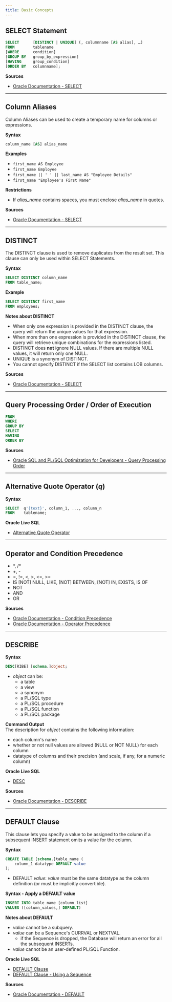 ```yaml
---
title: Basic Concepts
---
```


## SELECT Statement
```sql
SELECT      [DISTINCT | UNIQUE] (, columnname [AS alias], …)
FROM        tablename
[WHERE      condition]
[GROUP BY   group_by_expression]
[HAVING     group_condition]
[ORDER BY   columnname];
```

**Sources**
- [Oracle Documentation - SELECT](https://docs.oracle.com/en/database/oracle/oracle-database/23/sqlrf/SELECT.html)

---

## Column Aliases
Column Aliases can be used to create a temporary name for columns or expressions.

**Syntax**
```sql
column_name [AS] alias_name
```

**Examples**
- `first_name AS Employee`
- `first_name Employee`
- `first_name || ' ' || last_name AS "Employee Details"`
- `first_name "Employee's First Name"`

**Restrictions**
- If *alias_name* contains spaces, you must enclose *alias_name* in quotes.

**Sources**
- [Oracle Documentation - SELECT](https://docs.oracle.com/en/database/oracle/oracle-database/23/sqlrf/SELECT.html)

---

## DISTINCT
The DISTINCT clause is used to remove duplicates from the result set.
This clause can only be used within SELECT Statements.

**Syntax**
```sql
SELECT DISTINCT column_name
FROM table_name;
```

**Example**
```sql
SELECT DISTINCT first_name
FROM employees;
```

**Notes about DISTINCT**
- When only one expression is provided in the DISTINCT clause, the query will return the unique values for that expression.
- When more than one expression is provided in the DISTINCT clause, the query will retrieve unique combinations for the expressions listed.
- DISTINCT does **not** ignore NULL values. If there are multiple NULL values, it will return only one NULL.
- UNIQUE is a synonym of DISTINCT.
- You cannot specify DISTINCT if the SELECT list contains LOB columns.

**Sources**
- [Oracle Documentation - SELECT](https://docs.oracle.com/en/database/oracle/oracle-database/23/sqlrf/SELECT.html)

---

## Query Processing Order / Order of Execution
```sql
FROM
WHERE
GROUP BY
SELECT
HAVING
ORDER BY
```

**Sources**
- [Oracle SQL and PL/SQL Optimization for Developers - Query Processing Order](https://oracle.readthedocs.io/en/latest/sql/basics/query-processing-order.html)

---

## Alternative Quote Operator (*q*)
**Syntax**
```sql
SELECT  q'{text}', column_1, ..., column_n
FROM    tablename;
```

**Oracle Live SQL**
- [Alternative Quote Operator](https://livesql.oracle.com/apex/livesql/s/pdt89lso0zy6ooir8lidd8j1l)

---

## Operator and Condition Precedence

- \*, /\*
- +, -
- =, !=, <, >, <=, >=
- IS [NOT] NULL, LIKE, [NOT] BETWEEN, [NOT] IN, EXISTS, IS OF
- NOT
- AND
- OR

**Sources**
- [Oracle Documentation - Condition Precedence](https://docs.oracle.com/en/database/oracle/oracle-database/23/sqlrf/About-SQL-Conditions.html)
- [Oracle Documentation - Operator Precedence](https://docs.oracle.com/en/database/oracle/oracle-database/23/sqlrf/About-SQL-Operators.html)

---

## DESCRIBE
**Syntax**
```sql
DESC[RIBE] [schema.]object;
```
- *object* can be:
	- a table
	- a view
	- a synonym
	- a PL/SQL type
	- a PL/SQL procedure
	- a PL/SQL function
	- a PL/SQL package

**Command Output**\
The description for *object* contains the following information:
- each column's name
- whether or not null values are allowed (NULL or NOT NULL) for each column
- datatype of columns and their precision (and scale, if any, for a numeric column)

**Oracle Live SQL**
- [DESC](https://livesql.oracle.com/apex/livesql/s/pdt89lso3vvk4893eazxegs4p)

**Sources**
- [Oracle Documentation - DESCRIBE](https://docs.oracle.com/en/database/oracle/oracle-database/23/sqpug/DESCRIBE.html)

---

## DEFAULT Clause
This clause lets you specify a value to be assigned to the column if a subsequent INSERT statement omits a value for the column.

**Syntax**
```sql
CREATE TABLE [schema.]table_name (
	column_1 datatype DEFAULT value
);
```
- DEFAULT *value*: *value* must be the same datatype as the column definition (or must be implicitly convertible). 

**Syntax - Apply a DEFAULT value**
```sql
INSERT INTO table_name [column_list]
VALUES ([column_values,] DEFAULT)
```

**Notes about DEFAULT**
- *value* cannot be a subquery.
- *value* can be a Sequence's CURRVAL or NEXTVAL.
	- if the Sequence is dropped, the Database will return an error for all the subsequent INSERTs.
- *value* cannot be an user-defined PL/SQL Function.

**Oracle Live SQL**
- [DEFAULT Clause](https://livesql.oracle.com/apex/livesql/s/b6fdxz904263hde4c8rphu73f)
- [DEFAULT Clause - Using a Sequence](https://livesql.oracle.com/apex/livesql/s/b6fl7rg2dw1cxkdk75e7yqcbe)

**Sources**
- [Oracle Documentation - DEFAULT](https://docs.oracle.com/en/database/oracle/oracle-database/23/sqlrf/CREATE-TABLE.html)
